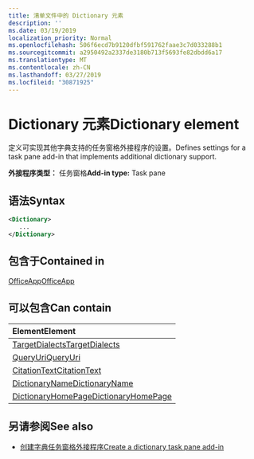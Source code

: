 ```yaml
---
title: 清单文件中的 Dictionary 元素
description: ''
ms.date: 03/19/2019
localization_priority: Normal
ms.openlocfilehash: 506f6ecd7b9120dfbf591762faae3c7d033288b1
ms.sourcegitcommit: a2950492a2337de3180b713f5693fe82dbdd6a17
ms.translationtype: MT
ms.contentlocale: zh-CN
ms.lasthandoff: 03/27/2019
ms.locfileid: "30871925"
---
```

# <a name="dictionary-element"></a><span data-ttu-id="f232a-102">Dictionary 元素</span><span class="sxs-lookup"><span data-stu-id="f232a-102">Dictionary element</span></span>
<span data-ttu-id="f232a-103">定义可实现其他字典支持的任务窗格外接程序的设置。</span><span class="sxs-lookup"><span data-stu-id="f232a-103">Defines settings for a task pane add-in that implements additional dictionary support.</span></span>

<span data-ttu-id="f232a-104">**外接程序类型：** 任务窗格</span><span class="sxs-lookup"><span data-stu-id="f232a-104">**Add-in type:** Task pane</span></span>

## <a name="syntax"></a><span data-ttu-id="f232a-105">语法</span><span class="sxs-lookup"><span data-stu-id="f232a-105">Syntax</span></span>

```XML
<Dictionary>
   ...
</Dictionary>
```

## <a name="contained-in"></a><span data-ttu-id="f232a-106">包含于</span><span class="sxs-lookup"><span data-stu-id="f232a-106">Contained in</span></span>

[<span data-ttu-id="f232a-107">OfficeApp</span><span class="sxs-lookup"><span data-stu-id="f232a-107">OfficeApp</span></span>](officeapp.md)

## <a name="can-contain"></a><span data-ttu-id="f232a-108">可以包含</span><span class="sxs-lookup"><span data-stu-id="f232a-108">Can contain</span></span>

|<span data-ttu-id="f232a-109">**Element**</span><span class="sxs-lookup"><span data-stu-id="f232a-109">**Element**</span></span>|
|:-----|
|[<span data-ttu-id="f232a-110">TargetDialects</span><span class="sxs-lookup"><span data-stu-id="f232a-110">TargetDialects</span></span>](targetdialects.md)|
|[<span data-ttu-id="f232a-111">QueryUri</span><span class="sxs-lookup"><span data-stu-id="f232a-111">QueryUri</span></span>](queryuri.md)|
|[<span data-ttu-id="f232a-112">CitationText</span><span class="sxs-lookup"><span data-stu-id="f232a-112">CitationText</span></span>](citationtext.md)|
|[<span data-ttu-id="f232a-113">DictionaryName</span><span class="sxs-lookup"><span data-stu-id="f232a-113">DictionaryName</span></span>](dictionaryname.md)|
|[<span data-ttu-id="f232a-114">DictionaryHomePage</span><span class="sxs-lookup"><span data-stu-id="f232a-114">DictionaryHomePage</span></span>](dictionaryhomepage.md)|

## <a name="see-also"></a><span data-ttu-id="f232a-115">另请参阅</span><span class="sxs-lookup"><span data-stu-id="f232a-115">See also</span></span>

- [<span data-ttu-id="f232a-116">创建字典任务窗格外接程序</span><span class="sxs-lookup"><span data-stu-id="f232a-116">Create a dictionary task pane add-in</span></span>](/office/dev/add-ins/word/dictionary-task-pane-add-ins)
    
